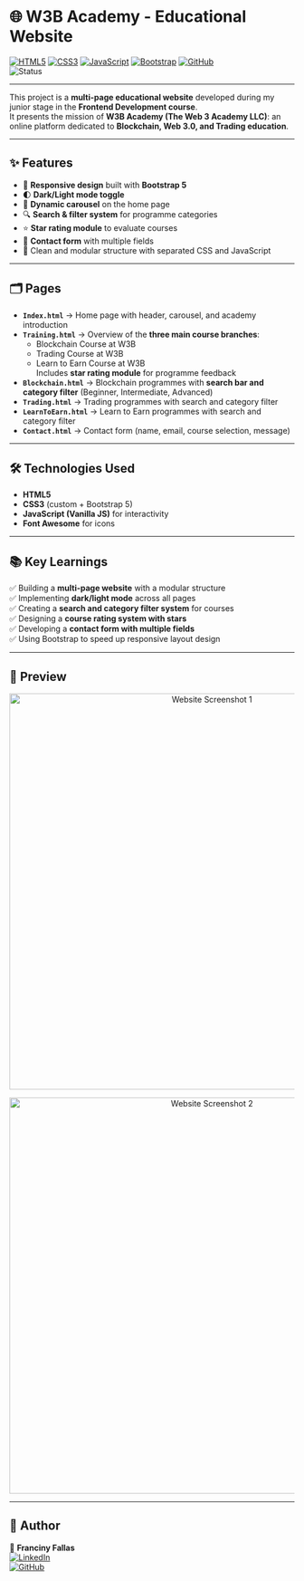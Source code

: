 # 🌐 W3B Academy - Educational Website  

[![HTML5](https://img.shields.io/badge/HTML5-E34F26?style=for-the-badge&logo=html5&logoColor=white)](https://github.com/ffallas91)
[![CSS3](https://img.shields.io/badge/CSS3-1572B6?style=for-the-badge&logo=css3&logoColor=white)](https://github.com/ffallas91)
[![JavaScript](https://img.shields.io/badge/JavaScript-F7DF1E?style=for-the-badge&logo=javascript&logoColor=black)](https://github.com/ffallas91)
[![Bootstrap](https://img.shields.io/badge/Bootstrap-7952B3?style=for-the-badge&logo=bootstrap&logoColor=white)](https://github.com/ffallas91)
[![GitHub](https://img.shields.io/badge/GitHub-181717?style=for-the-badge&logo=github&logoColor=white)](https://github.com/ffallas91)  
![Status](https://img.shields.io/badge/Status-Finished-brightgreen?style=for-the-badge)  

---

This project is a **multi-page educational website** developed during my junior stage in the **Frontend Development course**.  
It presents the mission of **W3B Academy (The Web 3 Academy LLC)**: an online platform dedicated to **Blockchain, Web 3.0, and Trading education**.  

---

## ✨ Features  

- 🎨 **Responsive design** built with **Bootstrap 5**  
- 🌓 **Dark/Light mode toggle**  
- 🎠 **Dynamic carousel** on the home page  
- 🔍 **Search & filter system** for programme categories  
- ⭐ **Star rating module** to evaluate courses  
- 📩 **Contact form** with multiple fields  
- 📂 Clean and modular structure with separated CSS and JavaScript  

---

## 🗂️ Pages  

- **`Index.html`** → Home page with header, carousel, and academy introduction  
- **`Training.html`** → Overview of the **three main course branches**:  
  - Blockchain Course at W3B  
  - Trading Course at W3B  
  - Learn to Earn Course at W3B  
  Includes **star rating module** for programme feedback  
- **`Blockchain.html`** → Blockchain programmes with **search bar and category filter** (Beginner, Intermediate, Advanced)  
- **`Trading.html`** → Trading programmes with search and category filter  
- **`LearnToEarn.html`** → Learn to Earn programmes with search and category filter  
- **`Contact.html`** → Contact form (name, email, course selection, message)  

---

## 🛠️ Technologies Used  

- **HTML5**  
- **CSS3** (custom + Bootstrap 5)  
- **JavaScript (Vanilla JS)** for interactivity  
- **Font Awesome** for icons  

---

## 📚 Key Learnings  

✅ Building a **multi-page website** with a modular structure  
✅ Implementing **dark/light mode** across all pages  
✅ Creating a **search and category filter system** for courses  
✅ Designing a **course rating system with stars**  
✅ Developing a **contact form with multiple fields**  
✅ Using Bootstrap to speed up responsive layout design  

---

## 🚀 Preview  

<p align="center">
  <img src="./Img/Screenshot(23).png" width="700" alt="Website Screenshot 1"/>
</p>

<p align="center">
  <img src="./Img/Screenshot(24).png" width="700" alt="Website Screenshot 2"/>
</p>  

---

## 📩 Author  

👤 **Franciny Fallas**  
[![LinkedIn](https://img.shields.io/badge/LinkedIn-Profile-blue?style=for-the-badge&logo=linkedin)](https://www.linkedin.com/in/franciny-fallas-709253268)  
[![GitHub](https://img.shields.io/badge/GitHub-Portfolio-black?style=for-the-badge&logo=github)]((https://github.com/ffallas91))  

